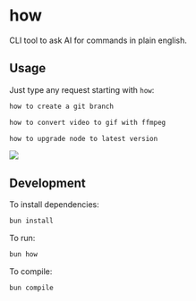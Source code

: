 # how

CLI tool to ask AI for commands in plain english.

## Usage

Just type any request starting with `how`:

```bash
how to create a git branch
```

```bash
how to convert video to gif with ffmpeg
```

```bash
how to upgrade node to latest version
```

<img src="./demo.gif">

## Development

To install dependencies:

```bash
bun install
```

To run:

```bash
bun how
```

To compile:

```bash
bun compile
```
